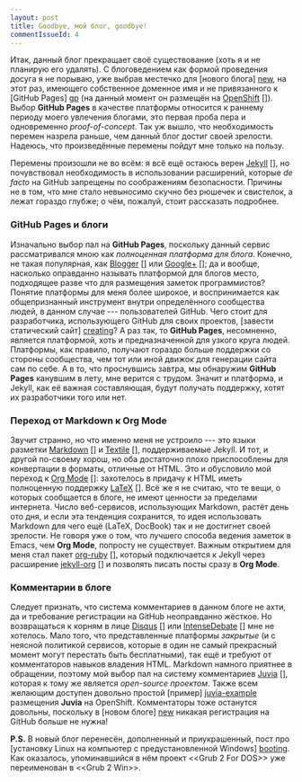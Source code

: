 ```yaml
---
layout: post
title: Goodbye, мой блог, goodbye!
commentIssueId: 4
---
```


Итак, данный блог прекращает своё существование (хоть я и не планирую
его удалять). С блоговедением как формой проведения досуга я не
порываю, уже выбрав местечко для [нового блога] [new], на этот раз,
имеющего собственное доменное имя и не привязанного к [GitHub Pages]
[gp] (на данный момент он размещён на [OpenShift] []). Выбор **GitHub
Pages** в качестве платформы относится к раннему периоду моего
увлечения блогами, это первая проба пера и одновременно
*proof-of-concept*. Так уж вышло, что необходимость перемен назрела
раньше, чем данный блог достиг своей зрелости. Надеюсь, что
произведённые перемены пойдут мне только на пользу.

[new]: http://www.vonavi.me
[gp]: http://pages.github.com/
[OpenShift]: https://openshift.redhat.com/

<!--more-->

Перемены произошли не во всём: я всё ещё остаюсь верен [Jekyll] [], но
почувствовал необходимость в использовании расширений, которые *de
facto* на GitHub запрещены по соображениям безопасности. Причины не в
том, что мне стало невыносимо скучно без рюшечек и свистелок, а лежат
гораздо глубже; о чём, пожалуй, стоит рассказать подробнее.

[Jekyll]: http://jekyllrb.com/

### GitHub Pages и блоги

Изначально выбор пал на **GitHub Pages**, поскольку данный сервис
рассматривался мною как *полноценная платформа для блога*. Конечно, не
такая популярная, как [Blogger] [] или [Google+] []; да и вообще,
насколько оправданно называть платформой для блогов место, подходящее
разве что для размещения заметок программистов? Понятие платформы для
меня более широкое, и воспринимается как общепризнанный инструмент
внутри определённого сообщества людей, в данном случае ---
пользователей GitHub. Чего стоит для разработчика, использующего
GitHub для своих проектов, [завести статический сайт] [creating]? А
раз так, то **GitHub Pages**, несомненно, является платформой, хоть и
предназначенной для узкого круга людей. Платформы, как правило,
получают гораздо больше поддержки со стороны сообщества, чем тот или
иной движок для генерации сайта сам по себе. А в то, что проснувшись
завтра, мы обнаружим **GitHub Pages** канувшим в лету, мне верится с
трудом. Значит и платформа, и Jekyll, как её важная составляющая,
будут получать поддержку, хотят их разработчики того или нет.

[Blogger]: http://www.blogger.com/
[Google+]: https://plus.google.com/
[creating]: https://help.github.com/articles/creating-pages-with-the-automatic-generator

### Переход от Markdown к Org Mode

Звучит странно, но что именно меня не устроило --- это языки разметки
[Markdown] [] и [Textile] [], поддерживаемые Jekyll. И тот, и другой
по-своему хорош, но оба достаточно плохо приспособлены для конвертации
в форматы, отличные от HTML. Это и обусловило мой переход к [Org Mode]
[]: захотелось в придачу к HTML иметь полноценную поддержку [LaTeX]
[]. Всё же я не считаю, что те вещи, о которых сообщается в блоге, не
имеют ценности за пределами интернета. Число веб-сервисов,
использующих Markdown, растёт день ото дня, и если эта тенденция
сохранится, то идея использовать Markdown для чего ещё (LaTeX,
DocBook) так и не достигнет своей зрелости. Не говоря уже о том, что
лучшего способа ведения заметок в Emacs, чем **Org Mode**, попросту не
существует. Важным открытием для меня стал пакет [org-ruby] [],
который подключается к Jekyll через расширение [jekyll-org] [] и
позволять писать посты сразу в **Org Mode**.

[Markdown]: http://ru.wikipedia.org/wiki/Markdown
[Textile]: http://ru.wikipedia.org/wiki/Textile_(язык_разметки)
[Org Mode]: http://orgmode.org/
[LaTeX]: http://ru.wikipedia.org/wiki/LaTeX
[org-ruby]: https://github.com/bdewey/org-ruby
[jekyll-org]: https://github.com/eggcaker/jekyll-org

### Комментарии в блоге

Следует признать, что система комментариев в данном блоге не ахти, да
и требование регистрации на GitHub неоправданно жёсткое. Но
возвращаться к корням в лице [Disqus] [] или [IntenseDebate] [] мне не
хотелось. Мало того, что представленные платформы *закрытые* (и с
неясной политикой сервисов, которые в один не самый прекрасный момент
могут перестать быть бесплатными), так ещё и требуют от комментаторов
навыков владения HTML. Markdown намного приятнее в обращении, поэтому
мой выбор пал на систему комментариев [Juvia] [], которая к тому же
является *open-source проектом*. Также всем желающим доступен довольно
простой [пример] [juvia-example] размещения **Juvia** на OpenShift.
Комментаторы тоже останутся довольны, поскольку в [новом блоге] [new]
никакая регистрация на GitHub больше не нужна!

[Disqus]: http://disqus.com/
[IntenseDebate]: http://www.intensedebate.com/
[juvia]: https://github.com/phusion/juvia
[juvia-example]: https://github.com/openshift/juvia-example
[new]: http://www.vonavi.me

**P.S.** В новый блог перенесён, дополненный и приукрашенный, пост про
[установку Linux на компьютер с предустановленной Windows] [booting].
Как оказалось, упоминавшийся в нём проект <<Grub 2 For DOS>> уже
переименован в <<Grub 2 Win>>.

[booting]: http://visconte.github.com/Linux/2012/06/23/booting-linux-from-windows.html
